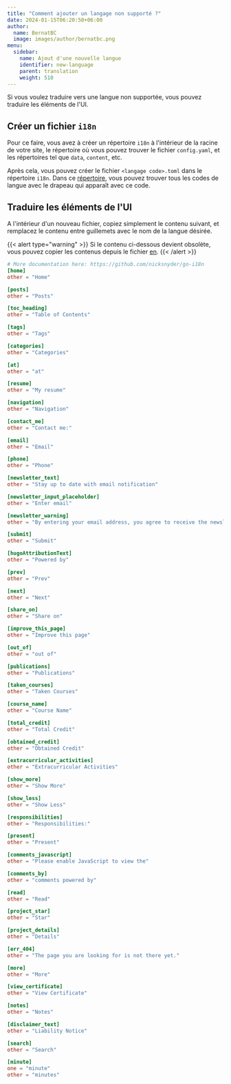 ```yaml
---
title: "Comment ajouter un langage non supporté ?"
date: 2024-01-15T06:20:50+06:00
author:
  name: BernatBC
  image: images/author/bernatbc.png
menu:
  sidebar:
    name: Ajout d'une nouvelle langue
    identifier: new-language
    parent: translation
    weight: 510
---
```


Si vous voulez traduire vers une langue non supportée, vous pouvez traduire les éléments de l'UI.

## Créer un fichier `i18n`

Pour ce faire, vous avez à créer un répertoire `i18n` à l'intérieur de la racine de votre site, le répertoire où vous pouvez trouver le fichier `config.yaml`, et les répertoires tel que `data`, `content`, etc.

Après cela, vous pouvez créer le fichier `<langage code>.toml` dans le répertoire `i18n`. Dans ce [répertoire](https://github.com/hugo-toha/hugo-toha.github.io/tree/gh-pages/flags/1x1), vous pouvez trouver tous les codes de langue avec le drapeau qui apparaît avec ce code.

## Traduire les éléments de l'UI

A l'intérieur d'un nouveau fichier, copiez simplement le contenu suivant, et remplacez le contenu entre guillemets avec le nom de la langue désirée.

{{< alert type="warning" >}}
Si le contenu ci-dessous devient obsolète, vous pouvez copier les contenus depuis le fichier [en](https://github.com/hugo-toha/toha/blob/main/i18n/en.toml).
{{< /alert >}}

```toml
# More documentation here: https://github.com/nicksnyder/go-i18n
[home]
other = "Home"

[posts]
other = "Posts"

[toc_heading]
other = "Table of Contents"

[tags]
other = "Tags"

[categories]
other = "Categories"

[at]
other = "at"

[resume]
other = "My resume"

[navigation]
other = "Navigation"

[contact_me]
other = "Contact me:"

[email]
other = "Email"

[phone]
other = "Phone"

[newsletter_text]
other = "Stay up to date with email notification"

[newsletter_input_placeholder]
other = "Enter email"

[newsletter_warning]
other = "By entering your email address, you agree to receive the newsletter of this website."

[submit]
other = "Submit"

[hugoAttributionText]
other = "Powered by"

[prev]
other = "Prev"

[next]
other = "Next"

[share_on]
other = "Share on"

[improve_this_page]
other = "Improve this page"

[out_of]
other = "out of"

[publications]
other = "Publications"

[taken_courses]
other = "Taken Courses"

[course_name]
other = "Course Name"

[total_credit]
other = "Total Credit"

[obtained_credit]
other = "Obtained Credit"

[extracurricular_activities]
other = "Extracurricular Activities"

[show_more]
other = "Show More"

[show_less]
other = "Show Less"

[responsibilities]
other = "Responsibilities:"

[present]
other = "Present"

[comments_javascript]
other = "Please enable JavaScript to view the"

[comments_by]
other = "comments powered by"

[read]
other = "Read"

[project_star]
other = "Star"

[project_details]
other = "Details"

[err_404]
other = "The page you are looking for is not there yet."

[more]
other = "More"

[view_certificate]
other = "View Certificate"

[notes]
other = "Notes"

[disclaimer_text]
other = "Liability Notice"

[search]
other = "Search"

[minute]
one = "minute"
other = "minutes"
```
